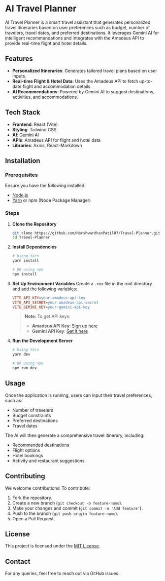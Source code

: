 # AI Travel Planner

AI Travel Planner is a smart travel assistant that generates personalized travel itineraries based on user preferences such as budget, number of travelers, travel dates, and preferred destinations. It leverages Gemini AI for intelligent recommendations and integrates with the Amadeus API to provide real-time flight and hotel details.

## Features
- **Personalized Itineraries**: Generates tailored travel plans based on user inputs.
- **Real-time Flight & Hotel Data**: Uses the Amadeus API to fetch up-to-date flight and accommodation details.
- **AI Recommendations**: Powered by Gemini AI to suggest destinations, activities, and accommodations.

## Tech Stack
- **Frontend**: React (Vite)
- **Styling**: Tailwind CSS
- **AI**: Gemini AI
- **APIs**: Amadeus API for flight and hotel data
- **Libraries**: Axios, React-Markdown

## Installation

### Prerequisites
Ensure you have the following installed:
- [Node.js](https://nodejs.org/)
- [Yarn](https://yarnpkg.com/) or npm (Node Package Manager)

### Steps
1. **Clone the Repository**
   ```sh
   git clone https://github.com/HarshwardhanPatil07/Travel-Planner.git
   cd Travel-Planner
   ```

2. **Install Dependencies**
   ```sh
   # Using Yarn
   yarn install
   
   # OR using npm
   npm install
   ```

3. **Set Up Environment Variables**
   Create a `.env` file in the root directory and add the following variables:
   ```ini
   VITE_API_KEY=your-amadeus-api-key
   VITE_API_SECRET=your-amadeus-api-secret
   VITE_GEMINI_KEY=your-gemini-api-key
   ```
   > **Note:** To get API keys:
   > - **Amadeus API Key**: [Sign up here](https://developers.amadeus.com/)
   > - **Gemini API Key**: [Get it here](https://aistudio.google.com/app/apikey)

4. **Run the Development Server**
   ```sh
   # Using Yarn
   yarn dev
   
   # OR using npm
   npm run dev
   ```

## Usage
Once the application is running, users can input their travel preferences, such as:
- Number of travelers
- Budget constraints
- Preferred destinations
- Travel dates

The AI will then generate a comprehensive travel itinerary, including:
- Recommended destinations
- Flight options
- Hotel bookings
- Activity and restaurant suggestions

## Contributing
We welcome contributions! To contribute:
1. Fork the repository.
2. Create a new branch (`git checkout -b feature-name`).
3. Make your changes and commit (`git commit -m 'Add feature'`).
4. Push to the branch (`git push origin feature-name`).
5. Open a Pull Request.

## License
This project is licensed under the [MIT License](LICENSE).

## Contact
For any queries, feel free to reach out via GitHub issues.

